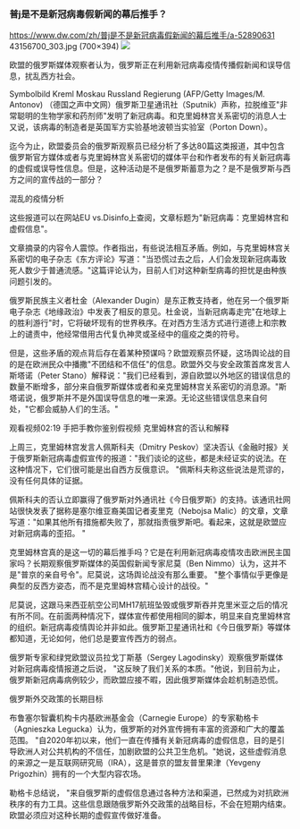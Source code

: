 ### 普j是不是新冠病毒假新闻的幕后推手？
https://www.dw.com/zh/普j是不是新冠病毒假新闻的幕后推手/a-52890631
43156700_303.jpg (700×394)
![](https://www.dw.com/image/43156700_303.jpg)

欧盟的俄罗斯媒体观察者认为，俄罗斯正在利用新冠病毒疫情传播假新闻和误导信息，扰乱西方社会。


Symbolbild Kreml Moskau Russland Regierung (AFP/Getty Images/M. Antonov)
（德国之声中文网）俄罗斯卫星通讯社（Sputnik）声称，拉脱维亚"非常聪明的生物学家和药剂师"发明了新冠病毒。和克里姆林宫关系密切的消息人士又说，该病毒的制造者是英国军方实验基地波顿当实验室（Porton Down）。

迄今为止，欧盟委员会的俄罗斯观察员已经分析了多达80篇这类报道，其中包含俄罗斯官方媒体或者与克里姆林宫关系密切的媒体平台和作者发布的有关新冠病毒的虚假或误导性信息。但是，这种活动是不是俄罗斯蓄意为之？是不是俄罗斯与西方之间的宣传战的一部分？

混乱的疫情分析

这些报道可以在网站EU vs.Disinfo上查阅，文章标题为"新冠病毒：克里姆林宫和虚假信息"。

文章摘录的内容令人震惊。作者指出，有些说法相互矛盾。例如，与克里姆林宫关系密切的电子杂志《东方评论》写道："当恐慌过去之后，人们会发现新冠病毒致死人数少于普通流感。"这篇评论认为，目前人们对这种新型病毒的担忧是由种族问题引发的。

俄罗斯民族主义者杜金（Alexander Dugin）是东正教支持者，他在另一个俄罗斯电子杂志《地缘政治》中发表了相反的意见。杜金说，当新冠病毒走完"在地球上的胜利游行"时，它将破坏现有的世界秩序。在对西方生活方式进行道德上和宗教上的谴责中，他经常借用古代复仇神灵或圣经中的瘟疫之类的符号。

但是，这些矛盾的观点背后存在着某种预谋吗？欧盟观察员怀疑，这场舆论战的目的是在欧洲民众中播撒"不团结和不信任"的信息。欧盟外交与安全政策首席发言人斯塔诺（Peter Stano）解释说："我们已经看到，源自欧盟以外地区的错误信息的数量不断增多，部分来自俄罗斯媒体或者和亲克里姆林宫关系密切的消息源。"斯塔诺说，俄罗斯并不是外国误导信息的唯一来源。无论这些错误信息来自何处，"它都会威胁人们的生活。"

观看视频02:19
手把手教你鉴别假视频
克里姆林宫的否认和解释

上周三，克里姆林宫发言人佩斯科夫（Dmitry Peskov）坚决否认《金融时报》关于俄罗斯新冠病毒虚假宣传的报道："我们谈论的这些，都是未经证实的说法。在这种情况下，它们很可能是出自西方反俄意识。 "佩斯科夫称这些说法是荒谬的，没有任何具体的证据。

佩斯科夫的否认立即赢得了俄罗斯对外通讯社《今日俄罗斯》的支持。该通讯社网站很快发表了据称是塞尔维亚裔美国记者麦里克（Nebojsa Malic）的文章，文章写道："如果其他所有措施都失败了，那就指责俄罗斯吧。看起来，这就是欧盟应对新冠病毒的歪招。 "

克里姆林宫真的是这一切的幕后推手吗？它是在利用新冠病毒疫情攻击欧洲民主国家吗？长期观察俄罗斯媒体的英国假新闻专家尼莫（Ben Nimmo）认为，这并不是"普京的亲自号令"。尼莫说，这场舆论战没有那么重要。 "整个事情似乎更像是典型的反西方姿态，而不是克里姆林宫精心设计的战役。"

尼莫说，这跟马来西亚航空公司MH17航班坠毁或俄罗斯吞并克里米亚之后的情况有所不同。在前面两种情况下，媒体宣传都使用相同的脚本，明显来自克里姆林宫的组织。新冠病毒疫情舆论并非如此。俄罗斯卫星通讯社和《今日俄罗斯》等媒体都知道，无论如何，他们总是要宣传西方的弱点。

俄罗斯专家和绿党欧盟议员拉戈丁斯基（Sergey Lagodinsky）观察俄罗斯媒体对新冠病毒疫情报道之后说， "这反映了我们关系的本质。"他说，到目前为止，俄罗斯新冠病毒病例较少，而欧盟应接不暇，因此俄罗斯媒体会趁机制造恐慌。

俄罗斯外交政策的长期目标

布鲁塞尔智囊机构卡内基欧洲基金会（Carnegie Europe）的专家勒格卡（Agnieszka Legucka）认为，俄罗斯的对外宣传拥有丰富的资源和广大的覆盖范围。 "自2020年初以来，他们一直在传播有关新冠病毒的虚假信息，目的是引导欧洲人对公共机构的不信任，加剧欧盟的公共卫生危机。"她说，这些虚假消息的来源之一是互联网研究局（IRA），这是普京的盟友普里果津（Yevgeny Prigozhin）拥有的一个大型内容农场。

勒格卡总结说， "来自俄罗斯的虚假信息通过各种方法和渠道，已然成为对抗欧洲秩序的有力工具。这些信息跟随俄罗斯外交政策的战略目标，不会在短期内结束。欧盟必须应对这种长期的虚假宣传做好准备。
